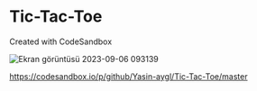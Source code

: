 # Tic-Tac-Toe
Created with CodeSandbox

![Ekran görüntüsü 2023-09-06 093139](https://github.com/Yasin-aygl/Tic-Tac-Toe/assets/115320735/7f0dbd1f-6b91-4455-b7e3-5e72d85cbaa8)



https://codesandbox.io/p/github/Yasin-aygl/Tic-Tac-Toe/master

